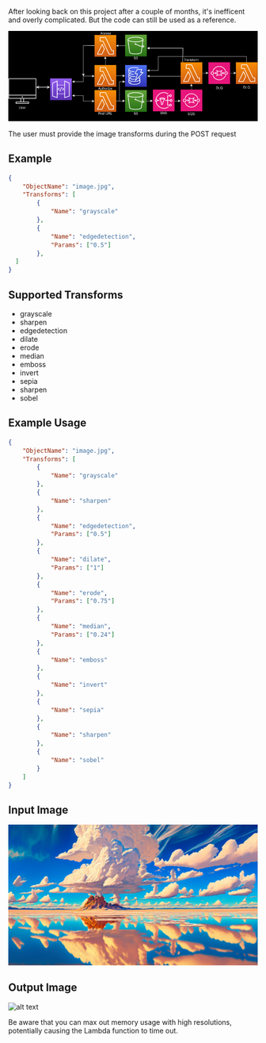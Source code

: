 After looking back on this project after a couple of months, it's inefficent and overly complicated. But the code can still be used as a reference.

![alt text](https://github.com/JaredHane98/AWS-CDK-GO-IMAGE-TRANSFORM/blob/main/Diagram.png?raw=true)

The user must provide the image transforms during the POST request

## Example
```json
{
    "ObjectName": "image.jpg",
    "Transforms": [
        {
            "Name": "grayscale"
        },
        {
            "Name": "edgedetection",
            "Params": ["0.5"]
        },
  ]
}
```
## Supported Transforms
-   grayscale
-   sharpen
-   edgedetection
-   dilate
-   erode
-   median
-   emboss
-   invert
-   sepia
-   sharpen
-   sobel


## Example Usage
```json
{
    "ObjectName": "image.jpg",
    "Transforms": [
        {
            "Name": "grayscale"
        },
        {
            "Name": "sharpen"
        },
        {
            "Name": "edgedetection",
            "Params": ["0.5"]
        },
        {
            "Name": "dilate",
            "Params": ["1"]
        },
        {
            "Name": "erode",
            "Params": ["0.75"]
        },
        {
            "Name": "median",
            "Params": ["0.24"]
        },
        {
            "Name": "emboss"
        },
        {
            "Name": "invert"
        },
        {
            "Name": "sepia"
        },
        {
            "Name": "sharpen"
        },
        {
            "Name": "sobel"
        }
    ]
}
```

## Input Image
![alt text](https://github.com/JaredHane98/AWS-CDK-GO-IMAGE-TRANSFORM/blob/main/inputimage.jpg?raw=true)

## Output Image
![alt text](https://github.com/JaredHane98/AWS-CDK-GO-IMAGE-TRANSFORM/blob/main/outputimage.jpg?raw=true)

Be aware that you can max out memory usage with high resolutions, potentially causing the Lambda function to time out.





